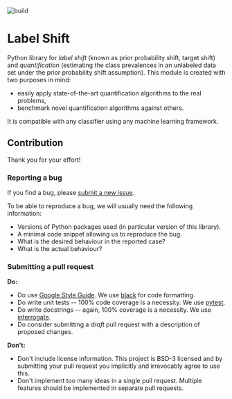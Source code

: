 ![build](https://github.com/labelshift/labelshift/actions/workflows/main/badge.svg)

# Label Shift

Python library for *label shift* (known as prior probability shift, target shift) and *quantification* (estimating the class prevalences in an unlabeled data set under the prior probability shift assumption).
This module is created with two purposes in mind:
  - easily apply state-of-the-art quantification algorithms to the real problems,
  - benchmark novel quantification algorithms against others.

It is compatible with any classifier using any machine learning framework.

## Contribution
Thank you for your effort!

### Reporting a bug

If you find a bug, please [submit a new issue](https://github.com/labelshift/labelshift/issues).

To be able to reproduce a bug, we will usually need the following information:

  - Versions of Python packages used (in particular version of this library).
  - A minimal code snippet allowing us to reproduce the bug.
  - What is the desired behaviour in the reported case?
  - What is the actual behaviour?


### Submitting a pull request

**Do:**

  - Do use [Google Style Guide](https://google.github.io/styleguide/pyguide.html). We use [black](https://github.com/psf/black) for code formatting.
  - Do write unit tests -- 100% code coverage is a necessity. We use [pytest](https://docs.pytest.org/).
  - Do write docstrings -- again, 100% coverage is a necessity. We use [interrogate](https://pypi.org/project/interrogate/).
  - Do consider submitting a *draft* pull request with a description of proposed changes.

**Don't:**

  - Don't include license information. This project is BSD-3 licensed and by submitting your pull request you implicitly and irrevocably agree to use this.
  - Don't implement too many ideas in a single pull request. Multiple features should be implemented in separate pull requests.

